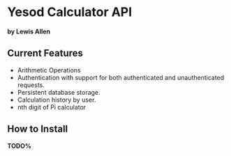 # Yesod Calculator API
__by Lewis Allen__

## Current Features
- Arithmetic Operations
- Authentication with support for both authenticated and unauthenticated requests.
- Persistent database storage. 
- Calculation history by user. 
- nth digit of Pi calculator 

## How to Install
__TODO%__